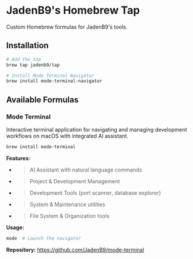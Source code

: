 # JadenB9's Homebrew Tap

Custom Homebrew formulas for JadenB9's tools.

## Installation

```bash
# Add the tap
brew tap jadenb9/tap

# Install Mode Terminal Navigator
brew install mode-terminal-navigator
```

## Available Formulas

### Mode Terminal
Interactive terminal application for navigating and managing development workflows on macOS with integrated AI assistant.

```bash
brew install mode-terminal
```

**Features:**
- > AI Assistant with natural language commands
- > Project & Development Management
- > Development Tools (port scanner, database explorer)
- > System & Maintenance utilities
- > File System & Organization tools

**Usage:**
```bash
mode  # Launch the navigator
```

**Repository:** https://github.com/JadenB9/mode-terminal